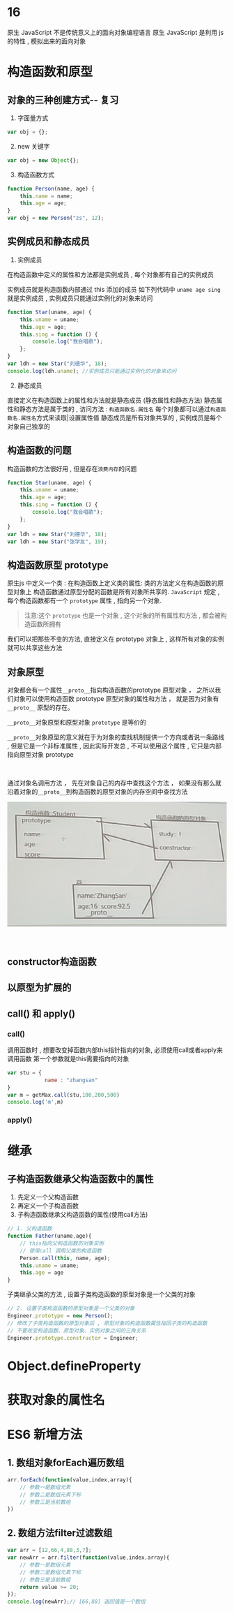 # 16

原生 JavaScript 不是传统意义上的面向对象编程语言
原生 JavaScript 是利用 js 的特性 , 模拟出来的面向对象

# 构造函数和原型

## 对象的三种创建方式-- 复习

1. 字面量方式

```js
var obj = {};
```

2. new 关键字

```js
var obj = new Object{};
```

3. 构造函数方式

```js
function Person(name, age) {
	this.name = name;
	this.age = age;
}
var obj = new Person("zs", 12);
```

## 实例成员和静态成员

1. 实例成员

在构造函数中定义的属性和方法都是实例成员 , 每个对象都有自己的实例成员

实例成员就是构造函数内部通过 this 添加的成员 如下列代码中 `uname age sing` 就是实例成员 , 实例成员只能通过实例化的对象来访问

```js
function Star(uname, age) {
	this.uname = uname;
	this.age = age;
	this.sing = function () {
		console.log("我会唱歌");
	};
}
var ldh = new Star("刘德华", 18);
console.log(ldh.uname); //实例成员只能通过实例化的对象来访问
```

2. 静态成员

直接定义在构造函数上的属性和方法就是静态成员 (静态属性和静态方法)
静态属性和静态方法是属于类的 , 访问方法 : `构造函数名.属性名`
每个对象都可以通过`构造函数名.属性名`方式来读取|设置属性值
静态成员是所有对象共享的 , 实例成员是每个对象自己独享的

## 构造函数的问题

构造函数的方法很好用 , 但是存在`浪费内存`的问题

```js
function Star(uname, age) {
	this.uname = uname;
	this.age = age;
	this.sing = function () {
		console.log("我会唱歌");
	};
}
var ldh = new Star("刘德华", 18);
var ldh = new Star("张学友", 19);
```

## 构造函数原型 prototype

原生js 中定义一个类 : 在构造函数上定义类的属性: 类的方法定义在构造函数的原型对象上
构造函数通过原型分配的函数是所有对象所共享的.
`JavaScript` 规定 , 每个构造函数都有一个 `prototype` 属性 , 指向另一个对象.

> 注意:这个 `prototype` 也是一个对象 , 这个对象的所有属性和方法 , 都会被构造函数所拥有

我们可以把那些不变的方法, 直接定义在 prototype 对象上 , 这样所有对象的实例就可以共享这些方法

## 对象原型
对象都会有一个属性`__proto__`指向构造函数的prototype 原型对象 ， 之所以我们对象可以使用构造函数 prototype 原型对象的属性和方法 ， 就是因为对象有 `__proto__` 原型的存在。

`__proto__`对象原型和原型对象 `prototype` 是等价的

`__proto__`对象原型的意义就在于为对象的查找机制提供一个方向或者说一条路线 , 但是它是一个非标准属性 , 因此实际开发总 , 不可以使用这个属性 , 它只是内部指向原型对象 prototype

![]()

通过对象名调用方法 ， 先在对象自己的内存中查找这个方法 ， 如果没有那么就沿着对象的`__proto__`到构造函数的原型对象的内存空间中查找方法

![](../img/prototype%E5%8E%9F%E5%9E%8B.png)


![]()


## constructor构造函数
## 以原型为扩展的

## call() 和 apply()
### call()
调用函数时 , 想要改变掉函数内部this指针指向的对象, 必须使用call或者apply来调用函数
第一个参数就是this需要指向的对象
```js
var stu = {
            name : "zhangsan"
}
var m = getMax.call(stu,100,200,500)
console.log('m',m)
```
### apply()

# 继承

## 子构造函数继承父构造函数中的属性
1. 先定义一个父构造函数
2. 再定义一个子构造函数
3. 子构造函数继承父构造函数的属性(使用call方法)
```js
// 1. 父构造函数
function Father(uname,age){
    // this指向父构造函数的对象实例
    // 使用call 调用父类的构造函数
    Person.call(this, name, age);
    this.uname = uname;
    this.age = age
}
```
子类继承父类的方法 , 设置子类构造函数的原型对象是一个父类的对象
```js
// 2. 设置子类构造函数的原型对象是一个父类的对象
Engineer.prototype = new Person();
// 修改了子类构造函数的原型对象后 , 原型对象的构造函数属性指回子类的构造函数
// 不要改变构造函数、原型对象、实例对象之间的三角关系
Engineer.prototype.constructor = Engineer;
```


# Object.defineProperty

# 获取对象的属性名

# ES6 新增方法
## 1. 数组对象forEach遍历数组
```js
arr.forEach(function(value,index,array){
	// 参数一是数组元素
	// 参数二是数组元素下标
	// 参数三是当前数组
})
```

## 2. 数组方法filter过滤数组
```js
var arr = [12,66,4,88,3,7];
var newArr = arr.filter(function(value,index,array){
	// 参数一是数组元素
	// 参数二是数组元素下标
	// 参数三是当前数组
	return value >= 20;
});
console.log(newArr);// [66,88] 返回值是一个数组
```